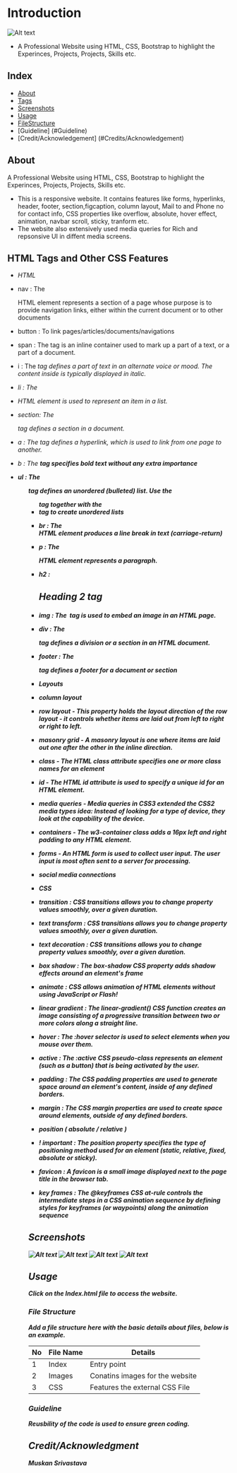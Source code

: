 # Introduction
![Alt text](/images/favicon-portfolio.png "Optional Title")

- A Professional Website using HTML, CSS, Bootstrap to highlight the Experinces, Projects, Projects, Skills etc.

## Index

- [About](#about)
- [Tags](#Tags)
- [Screenshots](#Screenshots)
- [Usage](#usage)
- [FileStructure](#file-structure)
- [Guideline] (#Guideline)
- [Credit/Acknowledgement] (#Credits/Acknowledgement)


## About
A Professional Website using HTML, CSS, Bootstrap to highlight the Experinces, Projects, Projects, Skills etc.
- This is a responsive website. It contains features like forms, hyperlinks, header, footer, section,figcaption, column layout, Mail to and Phone no for contact info, CSS properties like overflow, absolute, hover effect, animation, navbar scroll, sticky, tranform etc.
- The website also extensively used media queries for Rich and repsonsive UI in diffent media screens.

## HTML Tags and Other CSS Features
- *HTML*
- nav : The <nav> HTML element represents a section of a page whose purpose is to provide navigation links, either within the current document or to other documents
- button : To link pages/articles/documents/navigations
- span : The <span> tag is an inline container used to mark up a part of a text, or a part of a document.
- i : The <i> tag defines a part of text in an alternate voice or mood. The content inside is typically displayed in italic.
- li : The <li> HTML element is used to represent an item in a list. 
- section: The <section> tag defines a section in a document.
- a : The <a> tag defines a hyperlink, which is used to link from one page to another.
- b : The <b> tag specifies bold text without any extra importance
- ul : The <ul> tag defines an unordered (bulleted) list. Use the <ul> tag together with the <li> tag to create unordered lists
- br : The <br> HTML element produces a line break in text (carriage-return)
- p : The <p> HTML element represents a paragraph.
- h2 : <h2> Heading 2 tag
- img : The <img> tag is used to embed an image in an HTML page.
- div : The <div> tag defines a division or a section in an HTML document. 
- footer : The <footer> tag defines a footer for a document or section

- *Layouts*
- column layout
- row layout - This property holds the layout direction of the row layout - it controls whether items are laid out from left to right or right to left.
- masonry grid - A masonry layout is one where items are laid out one after the other in the inline direction.
- class - The HTML class attribute specifies one or more class names for an element 
- id - The HTML id attribute is used to specify a unique id for an HTML element. 
- media queries - Media queries in CSS3 extended the CSS2 media types idea: Instead of looking for a type of device, they look at the capability of the device.
- containers - The w3-container class adds a 16px left and right padding to any HTML element.
- forms - An HTML form is used to collect user input. The user input is most often sent to a server for processing.
- social media connections

- *CSS*
- transition : CSS transitions allows you to change property values smoothly, over a given duration.
- text transform : CSS transitions allows you to change property values smoothly, over a given duration.
- text decoration : CSS transitions allows you to change property values smoothly, over a given duration.
- box shadow : The box-shadow CSS property adds shadow effects around an element's frame
- animate : CSS allows animation of HTML elements without using JavaScript or Flash!
- linear gradient : The linear-gradient() CSS function creates an image consisting of a progressive transition between two or more colors along a straight line.
- hover : The :hover selector is used to select elements when you mouse over them.
- active : The :active CSS pseudo-class represents an element (such as a button) that is being activated by the user.
- padding : The CSS padding properties are used to generate space around an element's content, inside of any defined borders.
- margin : The CSS margin properties are used to create space around elements, outside of any defined borders. 
- position ( absolute / relative )
- ! important : The position property specifies the type of positioning method used for an element (static, relative, fixed, absolute or sticky).
- favicon : A favicon is a small image displayed next to the page title in the browser tab.
- key frames : The @keyframes CSS at-rule controls the intermediate steps in a CSS animation sequence by defining styles for keyframes (or waypoints) along the animation sequence

## Screenshots
![Alt text](/Screenshots/Screenshot1.png "Optional Title")
![Alt text](/Screenshots/Screenshot2.png "Optional Title")
![Alt text](/Screenshots/Screenshot3.png "Optional Title")
![Alt text](/Screenshots/Screenshot4.png "Optional Title")

## Usage
Click on the Index.html file to access the website.


### File Structure
Add a file structure here with the basic details about files, below is an example.

| No | File Name | Details 
|----|------------|-------|
| 1  | Index | Entry point
| 2  | Images | Conatins images for the website
| 3  | CSS | Features the external CSS File

### Guideline
Reusbility of the code is used to ensure green coding.

## Credit/Acknowledgment
Muskan Srivastava
